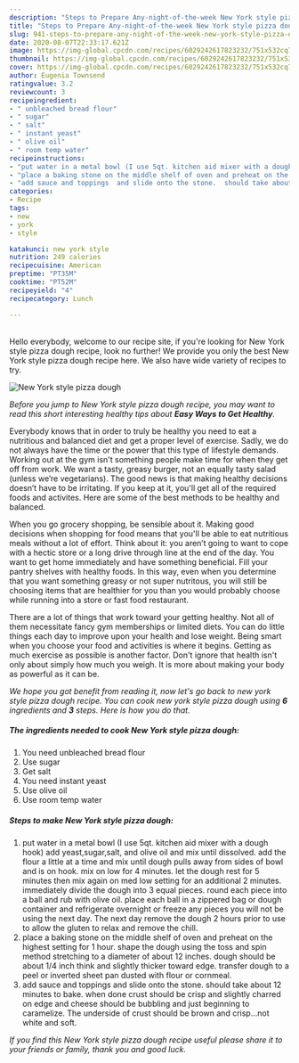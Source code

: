 ```yaml
---
description: "Steps to Prepare Any-night-of-the-week New York style pizza dough"
title: "Steps to Prepare Any-night-of-the-week New York style pizza dough"
slug: 941-steps-to-prepare-any-night-of-the-week-new-york-style-pizza-dough
date: 2020-08-07T22:33:17.621Z
image: https://img-global.cpcdn.com/recipes/6029242617823232/751x532cq70/new-york-style-pizza-dough-recipe-main-photo.jpg
thumbnail: https://img-global.cpcdn.com/recipes/6029242617823232/751x532cq70/new-york-style-pizza-dough-recipe-main-photo.jpg
cover: https://img-global.cpcdn.com/recipes/6029242617823232/751x532cq70/new-york-style-pizza-dough-recipe-main-photo.jpg
author: Eugenia Townsend
ratingvalue: 3.2
reviewcount: 3
recipeingredient:
- " unbleached bread flour"
- " sugar"
- " salt"
- " instant yeast"
- " olive oil"
- " room temp water"
recipeinstructions:
- "put water in a metal bowl (I use 5qt. kitchen aid mixer with a dough hook) add yeast,sugar,salt, and olive oil and mix until dissolved.  add the flour a little at a time and mix until dough pulls away from sides of bowl and is on hook.  mix on low for 4 minutes.  let the dough rest for 5 minutes then mix again on med low setting for an additional 2 minutes.  immediately divide the dough into 3 equal pieces.  round each piece into a ball and rub with olive oil.  place each ball in a zippered bag or dough container and refrigerate overnight or freeze any pieces you will not be using the next day.  The next day remove the dough 2 hours prior to use to allow the gluten to relax and remove the chill."
- "place a baking stone on the middle shelf of oven and preheat on the highest setting for 1 hour.  shape the dough using the toss and spin method stretching to a diameter of about 12 inches. dough should be about 1/4 inch think and slightly thicker toward edge. transfer dough to a peel or inverted sheet pan dusted with flour or cornmeal."
- "add sauce and toppings  and slide onto the stone.  should take about 12 minutes to bake.  when done crust should be crisp and slightly charred on edge and cheese should be bubbling and just beginning to caramelize. The underside of crust should be brown and crisp...not white and soft."
categories:
- Recipe
tags:
- new
- york
- style

katakunci: new york style 
nutrition: 249 calories
recipecuisine: American
preptime: "PT35M"
cooktime: "PT52M"
recipeyield: "4"
recipecategory: Lunch

---
```

<br>
Hello everybody, welcome to our recipe site, if you're looking for New York style pizza dough recipe, look no further! We provide you only the best New York style pizza dough recipe here. We also have wide variety of recipes to try.
<br>


![New York style pizza dough](https://img-global.cpcdn.com/recipes/6029242617823232/751x532cq70/new-york-style-pizza-dough-recipe-main-photo.jpg)

<i>Before you jump to New York style pizza dough recipe, you may want to read this short interesting healthy tips about <strong>Easy Ways to Get Healthy</strong>.</i>

Everybody knows that in order to truly be healthy you need to eat a nutritious and balanced diet and get a proper level of exercise. Sadly, we do not always have the time or the power that this type of lifestyle demands. Working out at the gym isn't something people make time for when they get off from work. We want a tasty, greasy burger, not an equally tasty salad (unless we’re vegetarians). The good news is that making healthy decisions doesn’t have to be irritating. If you keep at it, you'll get all of the required foods and activites. Here are some of the best methods to be healthy and balanced.

When you go grocery shopping, be sensible about it. Making good decisions when shopping for food means that you'll be able to eat nutritious meals without a lot of effort. Think about it: you aren’t going to want to cope with a hectic store or a long drive through line at the end of the day. You want to get home immediately and have something beneficial. Fill your pantry shelves with healthy foods. In this way, even when you determine that you want something greasy or not super nutritous, you will still be choosing items that are healthier for you than you would probably choose while running into a store or fast food restaurant.

There are a lot of things that work toward your getting healthy. Not all of them necessitate fancy gym memberships or limited diets. You can do little things each day to improve upon your health and lose weight. Being smart when you choose your food and activities is where it begins. Getting as much exercise as possible is another factor. Don't ignore that health isn't only about simply how much you weigh. It is more about making your body as powerful as it can be. 


<i>We hope you got benefit from reading it, now let's go back to new york style pizza dough recipe. You can cook new york style pizza dough using <strong>6</strong> ingredients and <strong>3</strong> steps. Here is how you do that.
</i>

##### The ingredients needed to cook New York style pizza dough:

1. You need  unbleached bread flour
1. Use  sugar
1. Get  salt
1. You need  instant yeast
1. Use  olive oil
1. Use  room temp water


##### Steps to make New York style pizza dough:

1. put water in a metal bowl (I use 5qt. kitchen aid mixer with a dough hook) add yeast,sugar,salt, and olive oil and mix until dissolved.  add the flour a little at a time and mix until dough pulls away from sides of bowl and is on hook.  mix on low for 4 minutes.  let the dough rest for 5 minutes then mix again on med low setting for an additional 2 minutes.  immediately divide the dough into 3 equal pieces.  round each piece into a ball and rub with olive oil.  place each ball in a zippered bag or dough container and refrigerate overnight or freeze any pieces you will not be using the next day.  The next day remove the dough 2 hours prior to use to allow the gluten to relax and remove the chill.
1. place a baking stone on the middle shelf of oven and preheat on the highest setting for 1 hour.  shape the dough using the toss and spin method stretching to a diameter of about 12 inches. dough should be about 1/4 inch think and slightly thicker toward edge. transfer dough to a peel or inverted sheet pan dusted with flour or cornmeal.
1. add sauce and toppings  and slide onto the stone.  should take about 12 minutes to bake.  when done crust should be crisp and slightly charred on edge and cheese should be bubbling and just beginning to caramelize. The underside of crust should be brown and crisp...not white and soft.


<i>If you find this New York style pizza dough recipe useful please share it to your friends or family, thank you and good luck.</i>
